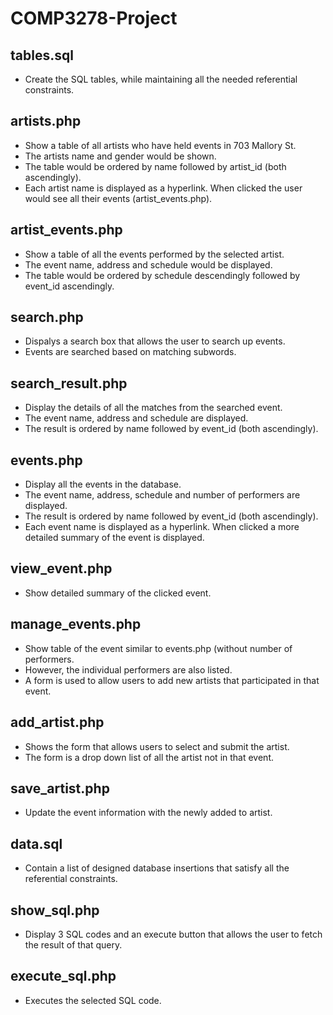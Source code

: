 # COMP3278-Project
## tables.sql
- Create the SQL tables, while maintaining all the needed referential constraints.

## artists.php
-  Show a table of all artists who have held events in 703 Mallory St.
-  The artists name and gender would be shown.
-  The table would be ordered by name followed by artist_id (both ascendingly).
-  Each artist name is displayed as a hyperlink. When clicked the user would see all their events (artist_events.php).

## artist_events.php
- Show a table of all the events performed by the selected artist.
- The event name, address and schedule would be displayed.
- The table would be ordered by schedule descendingly followed by event_id ascendingly.

## search.php
- Dispalys a search box that allows the user to search up events.
- Events are searched based on matching subwords.

## search_result.php
- Display the details of all the matches from the searched event.
- The event name, address and schedule are displayed.
- The result is ordered by name followed by event_id (both ascendingly).

## events.php
- Display all the events in the database.
- The event name, address, schedule and number of performers are displayed.
- The result is ordered by name followed by event_id (both ascendingly).
- Each event name is displayed as a hyperlink. When clicked a more detailed summary of the event is displayed.

## view_event.php
- Show detailed summary of the clicked event.

## manage_events.php
- Show table of the event similar to events.php (without number of performers.
- However, the individual performers are also listed.
- A form is used to allow users to add new artists that participated in that event.

## add_artist.php
- Shows the form that allows users to select and submit the artist.
- The form is a drop down list of all the artist not in that event.

## save_artist.php
- Update the event information with the newly added to artist.

##  data.sql 
- Contain a list of designed database insertions that satisfy all the referential constraints.

## show_sql.php
- Display 3 SQL codes and an execute button that allows the user to fetch the result of that query.

## execute_sql.php
- Executes the selected SQL code.

  
  
  







